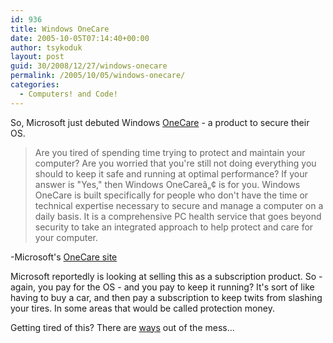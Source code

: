 ```yaml
---
id: 936
title: Windows OneCare
date: 2005-10-05T07:14:40+00:00
author: tsykoduk
layout: post
guid: 30/2008/12/27/windows-onecare
permalink: /2005/10/05/windows-onecare/
categories:
  - Computers! and Code!
---
```

So, Microsoft just debuted Windows <a href="http://beta.windowsonecare.com/">OneCare</a> - a product to secure their OS.


<blockquote>Are you tired of spending time trying to protect and maintain your computer? Are you worried that you're still not doing everything you should to keep it safe and running at optimal performance? If your answer is "Yes," then Windows OneCareâ„¢ is for you. Windows OneCare is built specifically for people who don't have the time or technical expertise necessary to secure and manage a computer on a daily basis. It is a comprehensive PC health service that goes beyond security to take an integrated approach to help protect and care for your computer.</blockquote>

-Microsoft's <a href="http://www.microsoft.com/windows/onecare/default.mspx">OneCare site</a>


Microsoft reportedly is looking at selling this as a subscription product. So - again, you pay for the OS - and you pay to keep it running? It's sort of like having to buy a car, and then pay a subscription to keep twits from slashing your tires. In some areas that would be called protection money.


Getting tired of this? There are <a href="http://www.apple.com/store/">ways</a> out of the mess...